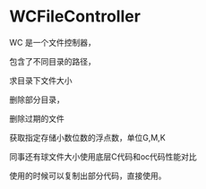 # WCFileController
WC 是一个文件控制器，

包含了不同目录的路径，

求目录下文件大小

删除部分目录，

删除过期的文件

获取指定存储小数位数的浮点数，单位G,M,K  

同事还有球文件大小使用底层C代码和oc代码性能对比

使用的时候可以复制出部分代码，直接使用。

